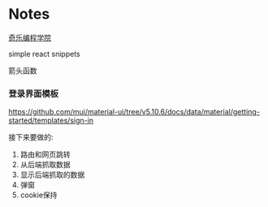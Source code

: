# Notes

[奇乐编程学院](https://www.bilibili.com/video/BV1ZL4y1p7Ds/?spm_id_from=333.337.search-card.all.click&vd_source=df203f281c982df7abeb5fe4838d89e8)

simple react snippets

箭头函数

### 登录界面模板
https://github.com/mui/material-ui/tree/v5.10.6/docs/data/material/getting-started/templates/sign-in

接下来要做的:
1. 路由和网页跳转
2. 从后端抓取数据
3. 显示后端抓取的数据
4. 弹窗
5. cookie保持